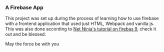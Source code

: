 ### A Firebase App

This project was set up during the process of learning how to use firebase with a frontend application that used just HTML, Webpack and vanilla js. This was also done according to [Net Ninja's tutorial on firebas 9](https://youtube.com/playlist?list=PL4cUxeGkcC9jERUGvbudErNCeSZHWUVlb&si=sCNIPEsM2n-K5-k1), check it out and be blessed.

May the force be with you
